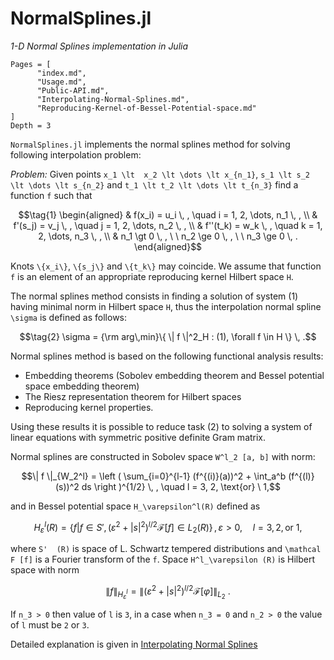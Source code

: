 
# NormalSplines.jl

*1-D Normal Splines implementation in Julia*

```@contents
Pages = [
      "index.md",
      "Usage.md",
      "Public-API.md",
      "Interpolating-Normal-Splines.md",
      "Reproducing-Kernel-of-Bessel-Potential-space.md"
]
Depth = 3
```

`NormalSplines.jl` implements the normal splines method for solving following interpolation problem:

*Problem:* Given points ``x_1 \lt  x_2 \lt \dots \lt x_{n_1}``, ``s_1 \lt s_2 \lt \dots \lt s_{n_2}`` and  ``t_1 \lt t_2 \lt \dots \lt t_{n_3}`` find a function ``f`` such that

```math
\tag{1}
\begin{aligned}
& f(x_i) =  u_i \, , \quad  i = 1, 2, \dots, n_1 \, ,
\\  
& f'(s_j) =  v_j \, , \quad  j = 1, 2, \dots, n_2 \, ,
\\  
& f''(t_k) =  w_k \, , \quad  k = 1, 2, \dots, n_3 \, ,
\\
& n_1 \gt 0 \, ,  \ \  n_2 \ge 0 \, , \ \  n_3 \ge 0 \, .
\end{aligned}
```
Knots ``\{x_i\}``, ``\{s_j\}`` and ``\{t_k\}`` may coincide. We assume that function ``f`` is an element of an appropriate reproducing kernel Hilbert space ``H``. 

The normal splines method consists in finding a solution of system (1) having minimal norm in Hilbert space ``H``, thus the interpolation normal spline ``\sigma`` is defined as follows:

```math
\tag{2}
   \sigma = {\rm arg\,min}\{  \| f \|^2_H : (1), \forall f \in H \} \, .
```

Normal splines method is based on the following functional analysis results:

* Embedding theorems (Sobolev embedding theorem and Bessel potential space embedding theorem)
* The Riesz representation theorem for Hilbert spaces
* Reproducing kernel properties. 

Using these results it is possible to reduce task (2) to solving a system of linear equations with symmetric positive definite Gram matrix.

Normal splines are constructed in Sobolev space ``W^l_2 [a, b]`` with norm:

```math
\| f \|_{W_2^l} = \left ( \sum_{i=0}^{l-1} (f^{(i)}(a))^2 + \int_a^b (f^{(l)}(s))^2 ds \right )^{1/2} \, , \quad l = 3, 2, \text{or} \ 1,
```
and in Bessel potential space ``H_\varepsilon^l(R)`` defined as

```math
   H^l_\varepsilon (R) = \left\{ f | f \in S' ,
  ( \varepsilon ^2 + | s |^2 )^{l/2}{\mathcal F} [f] \in L_2 (R) \right\} \, ,  \varepsilon \gt 0 , \quad l = 3, 2, \text{or} \ 1,
```
where ``S'  (R)`` is space of L. Schwartz tempered distributions and ``\mathcal F [f]`` is a Fourier transform of the ``f``. Space ``H^l_\varepsilon (R)`` is Hilbert space with norm 

```math
\| f \|_ {H^l_\varepsilon} =  \| (  \varepsilon ^2 + | s |^2 )^{l/2} {\mathcal F} [\varphi ] \|_{L_2} \ .
```
If ``n_3 > 0`` then value of ``l`` is ``3``, in a case when ``n_3 = 0`` and ``n_2 > 0`` the value of ``l`` must be ``2`` or ``3``.

Detailed explanation is given in [Interpolating Normal Splines](https://igorkohan.github.io/NormalSplines.jl/stable/Interpolating-Normal-Splines/)
